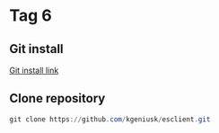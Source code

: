 # Tag 6

## Git install

[Git install link](https://git-scm.com/)

## Clone repository

```Powershell
git clone https://github.com/kgeniusk/esclient.git
```